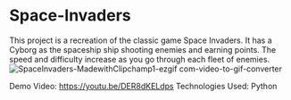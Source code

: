 # Space-Invaders
This project is a recreation of the classic game Space Invaders. It has a Cyborg as the spaceship ship shooting enemies and earning points. The speed and difficulty increase as you go through each fleet of enemies.
![SpaceInvaders-MadewithClipchamp1-ezgif com-video-to-gif-converter](https://github.com/AnsonLiang26/Space-Invaders/assets/97000123/38ae5f0a-69cb-4065-ab07-c1fca199be01)

Demo Video: https://youtu.be/DER8dKELdps
Technologies Used: Python

